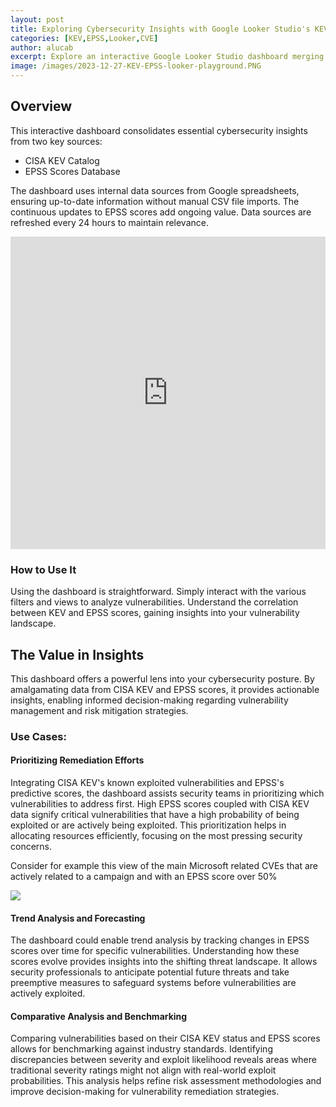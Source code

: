 ```yaml
---
layout: post
title: Exploring Cybersecurity Insights with Google Looker Studio's KEV & EPSS Playground
categories: [KEV,EPSS,Looker,CVE]
author: alucab
excerpt: Explore an interactive Google Looker Studio dashboard merging cybersecurity insights from CISA KEV (Cybersecurity and Infrastructure Security Agency's Known Exploited Vulnerabilities) and EPSS (Exploit Prediction Scoring System) scores.
image: /images/2023-12-27-KEV-EPSS-looker-playground.PNG
---
```


## Overview

This interactive dashboard consolidates essential cybersecurity insights from two key sources:
- CISA KEV Catalog
- EPSS Scores Database

The dashboard uses internal data sources from Google spreadsheets, ensuring up-to-date information without manual CSV file imports. The continuous updates to EPSS scores add ongoing value. Data sources are refreshed every 24 hours to maintain relevance.



<div style="text-align: center"> 
<iframe src="https://lookerstudio.google.com/embed/reporting/cb1300d3-b1fd-4e6d-8e38-cae516aff15d/page/sPPB"  width="100%" height="500px" frameborder="0" style="border:0" allowfullscreen></iframe>
</div>

### How to Use It

Using the dashboard is straightforward. Simply interact with the various filters and views to analyze vulnerabilities. Understand the correlation between KEV and EPSS scores, gaining insights into your vulnerability landscape.

## The Value in Insights

This dashboard offers a powerful lens into your cybersecurity posture. By amalgamating data from CISA KEV and EPSS scores, it provides actionable insights, enabling informed decision-making regarding vulnerability management and risk mitigation strategies.

### Use Cases:

#### Prioritizing Remediation Efforts

Integrating CISA KEV's known exploited vulnerabilities and EPSS's predictive scores, the dashboard assists security teams in prioritizing which vulnerabilities to address first. High EPSS scores coupled with CISA KEV data signify critical vulnerabilities that have a high probability of being exploited or are actively being exploited. This prioritization helps in allocating resources efficiently, focusing on the most pressing security concerns.

Consider for example this view of the main Microsoft related CVEs that are actively related to a campaign and with an EPSS score over 50%

![][MAIN_IMG]

#### Trend Analysis and Forecasting

The dashboard could enable trend analysis by tracking changes in EPSS scores over time for specific vulnerabilities. Understanding how these scores evolve provides insights into the shifting threat landscape. It allows security professionals to anticipate potential future threats and take preemptive measures to safeguard systems before vulnerabilities are actively exploited.

#### Comparative Analysis and Benchmarking

Comparing vulnerabilities based on their CISA KEV status and EPSS scores allows for benchmarking against industry standards. Identifying discrepancies between severity and exploit likelihood reveals areas where traditional severity ratings might not align with real-world exploit probabilities. This analysis helps refine risk assessment methodologies and improve decision-making for vulnerability remediation strategies.





[MAIN_IMG]: /images/2023-12-27-KEV-EPSS-looker-playground.PNG